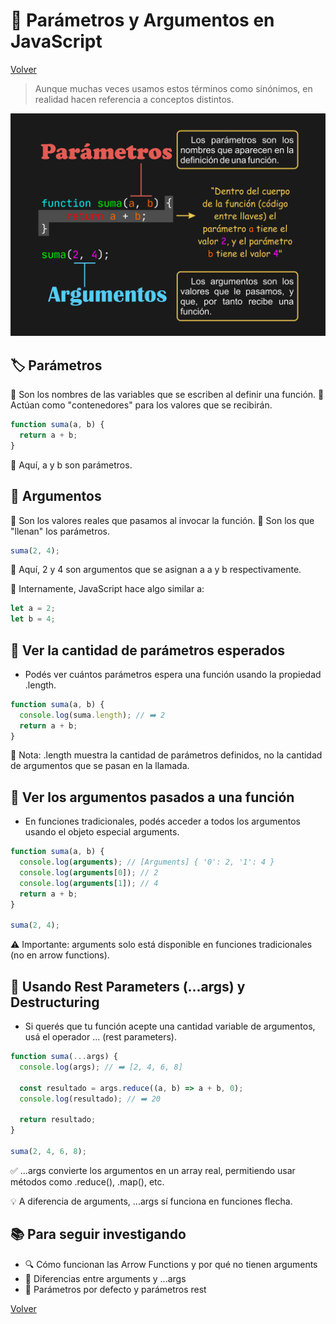 # 🧠 Parámetros y Argumentos en JavaScript

[Volver](./JavaScript.md)

> Aunque muchas veces usamos estos términos como sinónimos, en realidad hacen referencia a conceptos distintos.

<img src="../assets/Parametros&Argumentos.png">

## 🏷️ Parámetros

🔹 Son los nombres de las variables que se escriben al definir una función.
🔹 Actúan como "contenedores" para los valores que se recibirán.

```js
function suma(a, b) {
  return a + b;
}
```

🧩 Aquí, a y b son parámetros.

## 🎯 Argumentos

🔸 Son los valores reales que pasamos al invocar la función.
🔸 Son los que "llenan" los parámetros.

```js
suma(2, 4);
```

🧩 Aquí, 2 y 4 son argumentos que se asignan a a y b respectivamente.

📝 Internamente, JavaScript hace algo similar a:

```js
let a = 2;
let b = 4;
```

## 📐 Ver la cantidad de parámetros esperados

- Podés ver cuántos parámetros espera una función usando la propiedad .length.

```js
function suma(a, b) {
  console.log(suma.length); // ➡️ 2
  return a + b;
}
```

🧠 Nota: .length muestra la cantidad de parámetros definidos, no la cantidad de argumentos que se pasan en la llamada.

## 👀 Ver los argumentos pasados a una función

- En funciones tradicionales, podés acceder a todos los argumentos usando el objeto especial arguments.

```js
function suma(a, b) {
  console.log(arguments); // [Arguments] { '0': 2, '1': 4 }
  console.log(arguments[0]); // 2
  console.log(arguments[1]); // 4
  return a + b;
}

suma(2, 4);
```

⚠️ Importante: arguments solo está disponible en funciones tradicionales (no en arrow functions).

## 🧰 Usando Rest Parameters (...args) y Destructuring

- Si querés que tu función acepte una cantidad variable de argumentos, usá el operador ... (rest parameters).

```js
function suma(...args) {
  console.log(args); // ➡️ [2, 4, 6, 8]

  const resultado = args.reduce((a, b) => a + b, 0);
  console.log(resultado); // ➡️ 20

  return resultado;
}

suma(2, 4, 6, 8);
```

✅ ...args convierte los argumentos en un array real, permitiendo usar métodos como .reduce(), .map(), etc.

💡 A diferencia de arguments, ...args sí funciona en funciones flecha.

## 📚 Para seguir investigando

- 🔍 Cómo funcionan las Arrow Functions y por qué no tienen arguments
- 🧩 Diferencias entre arguments y ...args
- 📏 Parámetros por defecto y parámetros rest

[Volver](./JavaScript.md)
